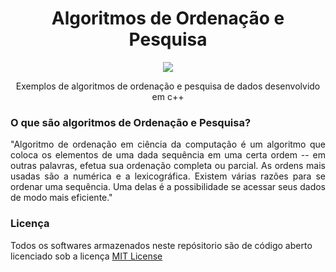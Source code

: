 <h1 align="center">Algoritmos de Ordenação e Pesquisa</h1>
<p align="center">
  <img src="http://walderlan.xyz/assets/license.svg">
</p>
<p align="center">Exemplos de algoritmos de ordenação e pesquisa de dados desenvolvido em c++</p>

<h3>O que são algoritmos de Ordenação e Pesquisa?</h3>

<p align="justify">
"Algoritmo de ordenação em ciência da computação é um algoritmo que coloca os elementos de uma dada sequência em uma certa ordem -- em outras palavras, efetua sua ordenação completa ou parcial. As ordens mais usadas são a numérica e a lexicográfica.
Existem várias razões para se ordenar uma sequência. Uma delas é a possibilidade se acessar seus dados de modo mais eficiente."
</p>

<h3>Licença</h3>
<p align="justif">Todos os softwares armazenados neste repósitorio são de código aberto licenciado sob a licença <a href="https://github.com/WalderlanSena/algoritmosDeOrdenacao/blob/master/LICENSE">MIT License</a></p>
